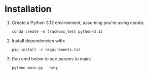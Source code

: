 # Installation
1. Create a Python 3.12 environment, assuming you're using conda:
   ```console
   conda create -n trackbox_test python=3.12
   ```

2. Install dependencies with:
    ```console
    pip install -r requirements.txt
    ```

3. Run cmd below to see params to main:
    ```console
    python main.py --help
    ```